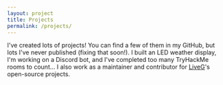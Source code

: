 ```yaml
---
layout: project
title: Projects
permalink: /projects/
---
```

I've created lots of projects! You can find a few of them in my GitHub, but lots I've never published (fixing that soon!). I built an LED weather display, I'm working on a Discord bot, and I've completed too many TryHackMe rooms to count... I also work as a maintainer and contributor for [LiveG](https://github.com/LiveGTech)'s open-source projects.
